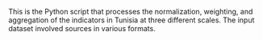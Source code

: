 This is the Python script that processes the normalization, weighting, and aggregation of the indicators in Tunisia at three different scales. The input dataset involved sources in various formats. 
